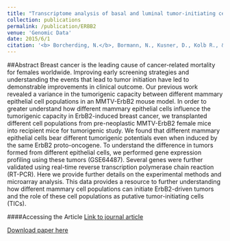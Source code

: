 ```yaml
---
title: "Transcriptome analysis of basal and luminal tumor-initiating cells in ErbB2-driven breast cancer"
collection: publications
permalink: /publication/ERBB2
venue: 'Genomic Data'
date: 2015/6/1
citation: '<b> Borcherding, N.</b>, Bormann, N., Kusner, D., Kolb R., & Zhang, W. Transcriptome analysis of basal and luminal tumor-initiating cells in ErbB2-driven breast cancer. Genomic Data 2015.'
---
```


##Abstract
Breast cancer is the leading cause of cancer-related mortality for females worldwide. Improving early screening strategies and understanding the events that lead to tumor initiation have led to demonstrable improvements in clinical outcome. Our previous work revealed a variance in the tumorigenic capacity between different mammary epithelial cell populations in an MMTV-ErbB2 mouse model. In order to greater understand how different mammary epithelial cells influence the tumorigenic capacity in ErbB2-induced breast cancer, we transplanted different cell populations from pre-neoplastic MMTV-ErbB2 female mice into recipient mice for tumorigenic study. We found that different mammary epithelial cells bear different tumorigenic potentials even when induced by the same ErbB2 proto-oncogene. To understand the difference in tumors formed from different epithelial cells, we performed gene expression profiling using these tumors (GSE64487). Several genes were further validated using real-time reverse transcription polymerase chain reaction (RT-PCR). Here we provide further details on the experimental methods and microarray analysis. This data provides a resource to further understanding how different mammary cell populations can initiate ErbB2-driven tumors and the role of these cell populations as putative tumor-initiating cells (TICs).

####Accessing the Article
[Link to journal article](https://www.sciencedirect.com/science/article/pii/S2213596015000422)

[Download paper here](https://ncborcherding.github.io/files/ERBB2.pdf)

